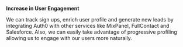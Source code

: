 **Increase in User Engagement**

We can track sign ups, enrich user profile and generate new leads by integrating Auth0 with other services like MixPanel, FullContact and Salesforce. Also, we can easily take advantage of progressive profiling allowing us to engage with our users more naturally.
